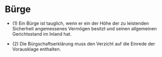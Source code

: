 # Bürge

- (1) Ein Bürge ist tauglich, wenn er ein der Höhe der zu leistenden Sicherheit angemessenes Vermögen besitzt und seinen allgemeinen Gerichtsstand im Inland hat.

- (2) Die Bürgschaftserklärung muss den Verzicht auf die Einrede der Vorausklage enthalten.

